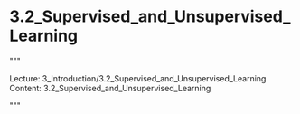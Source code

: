 # 3.2_Supervised_and_Unsupervised_Learning

"""

Lecture: 3_Introduction/3.2_Supervised_and_Unsupervised_Learning
Content: 3.2_Supervised_and_Unsupervised_Learning

"""

